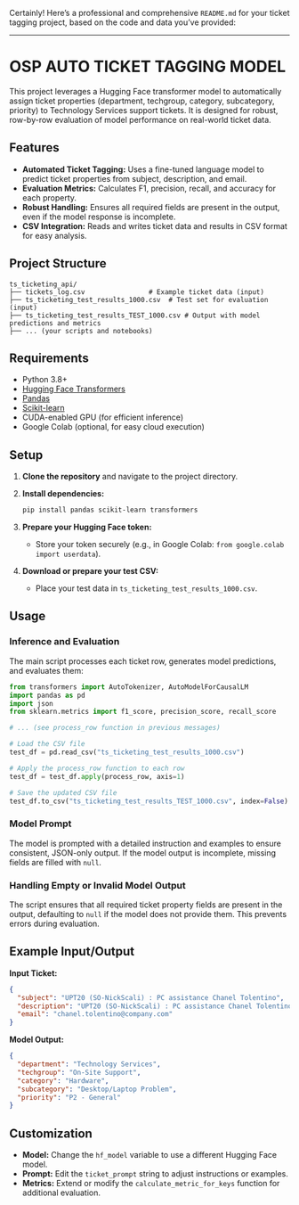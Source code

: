 Certainly! Here’s a professional and comprehensive `README.md` for your ticket tagging project, based on the code and data you’ve provided:

---

# OSP AUTO TICKET TAGGING MODEL

This project leverages a Hugging Face transformer model to automatically assign ticket properties (department, techgroup, category, subcategory, priority) to Technology Services support tickets. It is designed for robust, row-by-row evaluation of model performance on real-world ticket data.

## Features

- **Automated Ticket Tagging:** Uses a fine-tuned language model to predict ticket properties from subject, description, and email.
- **Evaluation Metrics:** Calculates F1, precision, recall, and accuracy for each property.
- **Robust Handling:** Ensures all required fields are present in the output, even if the model response is incomplete.
- **CSV Integration:** Reads and writes ticket data and results in CSV format for easy analysis.

## Project Structure

```
ts_ticketing_api/
├── tickets_log.csv                # Example ticket data (input)
├── ts_ticketing_test_results_1000.csv  # Test set for evaluation (input)
├── ts_ticketing_test_results_TEST_1000.csv # Output with model predictions and metrics
├── ... (your scripts and notebooks)
```

## Requirements

- Python 3.8+
- [Hugging Face Transformers](https://huggingface.co/transformers/)
- [Pandas](https://pandas.pydata.org/)
- [Scikit-learn](https://scikit-learn.org/)
- CUDA-enabled GPU (for efficient inference)
- Google Colab (optional, for easy cloud execution)

## Setup

1. **Clone the repository** and navigate to the project directory.

2. **Install dependencies:**
   ```bash
   pip install pandas scikit-learn transformers
   ```

3. **Prepare your Hugging Face token:**
   - Store your token securely (e.g., in Google Colab: `from google.colab import userdata`).

4. **Download or prepare your test CSV:**
   - Place your test data in `ts_ticketing_test_results_1000.csv`.

## Usage

### Inference and Evaluation

The main script processes each ticket row, generates model predictions, and evaluates them:

```python
from transformers import AutoTokenizer, AutoModelForCausalLM
import pandas as pd
import json
from sklearn.metrics import f1_score, precision_score, recall_score

# ... (see process_row function in previous messages)

# Load the CSV file
test_df = pd.read_csv("ts_ticketing_test_results_1000.csv")

# Apply the process_row function to each row
test_df = test_df.apply(process_row, axis=1)

# Save the updated CSV file
test_df.to_csv("ts_ticketing_test_results_TEST_1000.csv", index=False)
```

### Model Prompt

The model is prompted with a detailed instruction and examples to ensure consistent, JSON-only output. If the model output is incomplete, missing fields are filled with `null`.

### Handling Empty or Invalid Model Output

The script ensures that all required ticket property fields are present in the output, defaulting to `null` if the model does not provide them. This prevents errors during evaluation.

## Example Input/Output

**Input Ticket:**
```json
{
  "subject": "UPT20 (SO-NickScali) : PC assistance Chanel Tolentino",
  "description": "UPT20 (SO-NickScali) : PC assistance Chanel Tolentino",
  "email": "chanel.tolentino@company.com"
}
```

**Model Output:**
```json
{
  "department": "Technology Services",
  "techgroup": "On-Site Support",
  "category": "Hardware",
  "subcategory": "Desktop/Laptop Problem",
  "priority": "P2 - General"
}
```

## Customization

- **Model:** Change the `hf_model` variable to use a different Hugging Face model.
- **Prompt:** Edit the `ticket_prompt` string to adjust instructions or examples.
- **Metrics:** Extend or modify the `calculate_metric_for_keys` function for additional evaluation.
